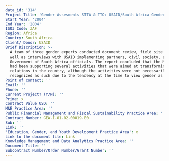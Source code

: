 ```yaml
---
data_id: '314'
Project Title: 'Gender Assesments STTA & TTO: USAID/South Africa Gender Assessment (TDY 37)'
Start Year: '2004'
End Year: '2004'
ISO3 Code: ZAF
Region: Africa
Country: South Africa
Client/ Donor: USAID
Brief Discription: >-
  A team of three gender experts conducted document review, field site visits as
  well as interviews with USAID implementing partners, civil society, and
  Government of South Africa officials. The report concluded that the Mission
  had been supporting several activities that were aimed at transforming gender
  relations in the country, although the activities were not necessarily
  recognized as such due to the tendency at the time to view gender as meaning
Point of contact: ''
Email: ''
Phone: ''
Current Project? (Y/N): ''
Prime: x
Contract Value USD: ''
M&E Practice Area: ''
Public Financial Management and Fiscal Sustainability Practice Area: ''
Contract Number: GEW-I-01-02-00019-00
Sub: ''
Link: ''
'Education, Gender, and Youth Development Practice Area': x
Link to the document file: Link
Knowledge Management and Data Analytics Practice Area: ''
Document Title: ''
Subcontract Number/Order Number/Grant Number: ''
---
```

